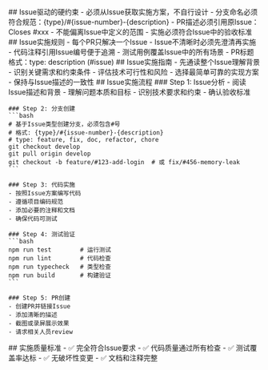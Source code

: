 <execution>
  <constraint>
    ## Issue驱动的硬约束
    - 必须从Issue获取实施方案，不自行设计
    - 分支命名必须符合规范：{type}/#{issue-number}-{description}
    - PR描述必须引用原Issue：Closes #xxx
    - 不能偏离Issue中定义的范围
    - 实施必须符合Issue中的验收标准
  </constraint>
  
  <rule>
    ## Issue实施规则
    - 每个PR只解决一个Issue
    - Issue不清晰时必须先澄清再实施
    - 代码注释引用Issue编号便于追溯
    - 测试用例覆盖Issue中的所有场景
    - PR标题格式：type: description (#issue)
  </rule>
  
  <guideline>
    ## Issue实施指南
    - 先通读整个Issue理解背景
    - 识别关键需求和约束条件
    - 评估技术可行性和风险
    - 选择最简单可靠的实现方案
    - 保持与Issue描述的一致性
  </guideline>
  
  <process>
    ## Issue实施流程
    ### Step 1: Issue分析
    - 阅读Issue描述和背景
    - 理解问题本质和目标
    - 识别技术要求和约束
    - 确认验收标准
    
    ### Step 2: 分支创建
    ```bash
    # 基于Issue类型创建分支，必须包含#号
    # 格式: {type}/#{issue-number}-{description}
    # type: feature, fix, doc, refactor, chore
    git checkout develop
    git pull origin develop
    git checkout -b feature/#123-add-login  # 或 fix/#456-memory-leak
    ```
    
    ### Step 3: 代码实施
    - 按照Issue方案编写代码
    - 遵循项目编码规范
    - 添加必要的注释和文档
    - 确保代码可测试
    
    ### Step 4: 测试验证
    ```bash
    npm run test        # 运行测试
    npm run lint        # 代码检查
    npm run typecheck   # 类型检查
    npm run build       # 构建验证
    ```
    
    ### Step 5: PR创建
    - 创建PR并链接Issue
    - 添加清晰的描述
    - 截图或录屏展示效果
    - 请求相关人员review
  </process>
  
  <criteria>
    ## 实施质量标准
    - ✅ 完全符合Issue要求
    - ✅ 代码质量通过所有检查
    - ✅ 测试覆盖率达标
    - ✅ 无破坏性变更
    - ✅ 文档和注释完整
  </criteria>
</execution>